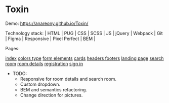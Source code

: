 # Toxin

Demo: https://anareony.github.io/Toxin/

Technology stack: | HTML | PUG | CSS | SCSS | JS | jQuery | Webpack | Git | Figma | Responsive | Pixel Perfect | BEM |

Pages:

[index](https://anareony.github.io/Toxin/index.html)
[colors type](https://anareony.github.io/Toxin/colors-type.html)
[form elements](https://anareony.github.io/Toxin/form-elements.html)
[cards](https://anareony.github.io/Toxin/cards.html)
[headers footers](https://anareony.github.io/Toxin/headers-footers.html)
[landing page](https://anareony.github.io/Toxin/landing-page.html)
[search room](https://anareony.github.io/Toxin/search-room.html)
[room details](https://anareony.github.io/Toxin/room-details.html)
[registration](https://anareony.github.io/Toxin/registration.html)
[sign in](https://anareony.github.io/Toxin/sign-in.html)

* TODO:
    * Responsive for room details and search room.
    * Custom dropdown.
    * BEM and semantics refactoring.
    * Change direction for pictures.